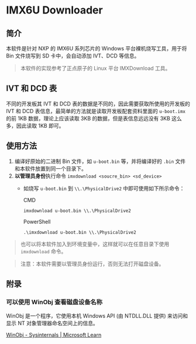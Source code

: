 # IMX6U Downloader

## 简介

本软件是针对 NXP 的 IMX6U 系列芯片的 Windows 平台裸机烧写工具，用于将 Bin 文件烧写到 SD 卡中，会自动添加 IVT、DCD 等信息。

> 本软件的实现参考了正点原子的 Linux 平台 IMXDownload 工具。

## IVT 和 DCD 表

不同的开发板其 IVT 和 DCD 表的数据是不同的，因此需要获取所使用的开发板的 IVT 和 DCD 表信息，最简单的方法就是读取开发板配套资料里面的 `u-boot.imx` 的前 1KB 数据，理论上应该读取 3KB 的数据，但是表信息远远没有 3KB 这么多，因此读取 1KB 即可。

## 使用方法

1. 编译好原始的二进制 Bin 文件，如 `u-boot.bin` 等，并将编译好的 `.bin` 文件和本软件放置到同一个目录下。
2. **以管理员身份**执行命令 `imxdownload <soucre_bin> <sd_device>`
    - 如烧写 `u-boot.bin` 到 `\\.\PhysicalDrive2` 中即可使用如下所示命令：

        CMD
        ```text
        imxdownload u-boot.bin \\.\PhysicalDrive2
        ```
        PowerShell
        ```text
        .\imxdownload u-boot.bin \\.\PhysicalDrive2
        ```

> 也可以将本软件加入到环境变量中，这样就可以在任意目录下使用 `imxdownload` 命令。

> 注意：本软件需要以管理员身份运行，否则无法打开磁盘设备。

## 附录

### 可以使用 WinObj 查看磁盘设备名称

WinObj 是一个程序，它使用本机 Windows API (由 NTDLL.DLL 提供) 来访问和显示 NT 对象管理器命名空间上的信息。

[WinObj - Sysinternals | Microsoft Learn](https://learn.microsoft.com/zh-cn/sysinternals/downloads/winobj)
